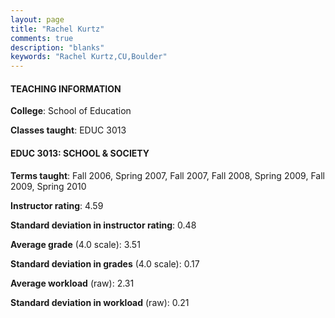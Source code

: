 ```yaml
---
layout: page
title: "Rachel Kurtz" 
comments: true
description: "blanks"
keywords: "Rachel Kurtz,CU,Boulder"
---
```

<head>
<script src="https://ajax.googleapis.com/ajax/libs/jquery/2.1.3/jquery.min.js"></script>
<script src="https://dl.dropboxusercontent.com/s/pc42nxpaw1ea4o9/highcharts.js?dl=0"></script>
<!-- <script src="../assets/js/highcharts.js"></script> -->
<style type="text/css">@font-face {
	font-family: "Bebas Neue";
	src: url(https://www.filehosting.org/file/details/544349/BebasNeue Regular.otf) format("opentype");
	}
	h1.Bebas { 
		font-family: "Bebas Neue", Verdana, Tahoma;
	}
</style>
</head>
	   
#### TEACHING INFORMATION

**College**: School of Education

**Classes taught**: EDUC 3013

#### EDUC 3013: SCHOOL & SOCIETY

**Terms taught**: Fall 2006, Spring 2007, Fall 2007, Fall 2008, Spring 2009, Fall 2009, Spring 2010

**Instructor rating**: 4.59

**Standard deviation in instructor rating**: 0.48

**Average grade** (4.0 scale): 3.51

**Standard deviation in grades** (4.0 scale): 0.17

**Average workload** (raw): 2.31

**Standard deviation in workload** (raw): 0.21

